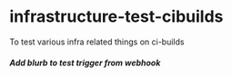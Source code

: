 # infrastructure-test-cibuilds
To test various infra related things on ci-builds
#####  Add blurb to test trigger from  webhook
